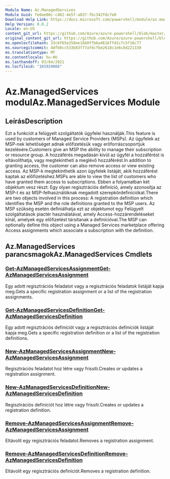 ```yaml
---
Module Name: Az.ManagedServices
Module Guid: fe0ae00c-c482-4e5f-a837-fbc342fdc7e0
Download Help Link: https://docs.microsoft.com/powershell/module/az.managedservices
Help Version: 0.0.2
Locale: en-US
content_git_url: https://github.com/Azure/azure-powershell/blob/master/src/ManagedServices/ManagedServices/help/Az.ManagedServices.md
original_content_git_url: https://github.com/Azure/azure-powershell/blob/master/src/ManagedServices/ManagedServices/help/Az.ManagedServices.md
ms.openlocfilehash: 33c6f65e258ee16b0ffb6a4616ffd1c7c5f16c77
ms.sourcegitcommit: 4dfb0cc533b83f77afdcfbe2618c1e6c8d221330
ms.translationtype: MT
ms.contentlocale: hu-HU
ms.lasthandoff: 03/04/2021
ms.locfileid: "101924066"
---
```

# <span data-ttu-id="3c01c-101">Az.ManagedServices modul</span><span class="sxs-lookup"><span data-stu-id="3c01c-101">Az.ManagedServices Module</span></span>
## <span data-ttu-id="3c01c-102">Leírás</span><span class="sxs-lookup"><span data-stu-id="3c01c-102">Description</span></span>
<span data-ttu-id="3c01c-103">Ezt a funkciót a felügyelt szolgáltatók ügyfelei használják.</span><span class="sxs-lookup"><span data-stu-id="3c01c-103">This feature is used by customers of Managed Service Providers (MSPs).</span></span> <span data-ttu-id="3c01c-104">Az ügyfelek az MSP-nek lehetőséget adnak előfizetésük vagy erőforráscsoportjuk kezelésére.</span><span class="sxs-lookup"><span data-stu-id="3c01c-104">Customers give an MSP the ability to manage their subscription or resource group.</span></span> <span data-ttu-id="3c01c-105">A hozzáférés megadásán kívül az ügyfél a hozzáférést is eltávolíthatja, vagy megtekintheti a meglévő hozzáférést.</span><span class="sxs-lookup"><span data-stu-id="3c01c-105">In addition to granting access, the customer can also remove access or view existing access.</span></span> <span data-ttu-id="3c01c-106">Az MSP-k megtekinthetik azon ügyfelek listáját, akik hozzáférést kaptak az előfizetéshez.</span><span class="sxs-lookup"><span data-stu-id="3c01c-106">MSPs are able to view the list of customers who have granted them access to subscriptions.</span></span> <span data-ttu-id="3c01c-107">Ebben a folyamatban két objektum vesz részt: Egy olyan regisztrációs definíció, amely azonosítja az MSP-t és az MSP-felhasználóknak megadott szerepkördefiníciókat.</span><span class="sxs-lookup"><span data-stu-id="3c01c-107">There are two objects involved in this process: A registration definition which identifies the MSP and the role definitions granted to the MSP users.</span></span> <span data-ttu-id="3c01c-108">Az MSP szükség esetén definiálhatja ezt az objektumot egy Felügyelt szolgáltatások piactér használatával, amely Access-hozzárendeléseket kínál, amelyek egy előfizetést társítanak a definícióval.</span><span class="sxs-lookup"><span data-stu-id="3c01c-108">The MSP can optionally define this object using a Managed Services marketplace offering Access assignments which associate a subscription with the definition.</span></span>

## <span data-ttu-id="3c01c-109">Az.ManagedServices parancsmagok</span><span class="sxs-lookup"><span data-stu-id="3c01c-109">Az.ManagedServices Cmdlets</span></span>
### [<span data-ttu-id="3c01c-110">Get-AzManagedServicesAssignment</span><span class="sxs-lookup"><span data-stu-id="3c01c-110">Get-AzManagedServicesAssignment</span></span>](Get-AzManagedServicesAssignment.md)
<span data-ttu-id="3c01c-111">Egy adott regisztrációs feladatot vagy a regisztrációs feladatok listáját kapja meg.</span><span class="sxs-lookup"><span data-stu-id="3c01c-111">Gets a specific registration assignment or a list of the registration assignments.</span></span>

### [<span data-ttu-id="3c01c-112">Get-AzManagedServicesDefinition</span><span class="sxs-lookup"><span data-stu-id="3c01c-112">Get-AzManagedServicesDefinition</span></span>](Get-AzManagedServicesDefinition.md)
<span data-ttu-id="3c01c-113">Egy adott regisztrációs definíciót vagy a regisztrációs definíciók listáját kapja meg.</span><span class="sxs-lookup"><span data-stu-id="3c01c-113">Gets a specific registration definition or a list of the registration definitions.</span></span>

### [<span data-ttu-id="3c01c-114">New-AzManagedServicesAssignment</span><span class="sxs-lookup"><span data-stu-id="3c01c-114">New-AzManagedServicesAssignment</span></span>](New-AzManagedServicesAssignment.md)
<span data-ttu-id="3c01c-115">Regisztrációs feladatot hoz létre vagy frissíti.</span><span class="sxs-lookup"><span data-stu-id="3c01c-115">Creates or updates a registration assignment.</span></span>

### [<span data-ttu-id="3c01c-116">New-AzManagedServicesDefinition</span><span class="sxs-lookup"><span data-stu-id="3c01c-116">New-AzManagedServicesDefinition</span></span>](New-AzManagedServicesDefinition.md)
<span data-ttu-id="3c01c-117">Regisztrációs definíciót hoz létre vagy frissíti.</span><span class="sxs-lookup"><span data-stu-id="3c01c-117">Creates or updates a registration definition.</span></span>

### [<span data-ttu-id="3c01c-118">Remove-AzManagedServicesAssignment</span><span class="sxs-lookup"><span data-stu-id="3c01c-118">Remove-AzManagedServicesAssignment</span></span>](Remove-AzManagedServicesAssignment.md)
<span data-ttu-id="3c01c-119">Eltávolít egy regisztrációs feladatot.</span><span class="sxs-lookup"><span data-stu-id="3c01c-119">Removes a registration assignment.</span></span>

### [<span data-ttu-id="3c01c-120">Remove-AzManagedServicesDefinition</span><span class="sxs-lookup"><span data-stu-id="3c01c-120">Remove-AzManagedServicesDefinition</span></span>](Remove-AzManagedServicesDefinition.md)
<span data-ttu-id="3c01c-121">Eltávolít egy regisztrációs definíciót.</span><span class="sxs-lookup"><span data-stu-id="3c01c-121">Removes a registration definition.</span></span>
